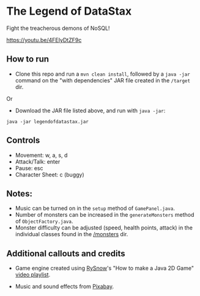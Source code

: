 # The Legend of DataStax

Fight the treacherous demons of NoSQL!

https://youtu.be/4FEIyDtZF9c

## How to run
 - Clone this repo and run a `mvn clean install`, followed by a `java -jar` command on the "with dependencies" JAR file created in the `/target` dir.

 Or

 - Download the JAR file listed above, and run with `java -jar`:

```
java -jar legendofdatastax.jar
```

## Controls
 - Movement: w, a, s, d
 - Attack/Talk: enter
 - Pause: esc
 - Character Sheet: c (buggy)

## Notes:
 - Music can be turned on in the `setup` method of `GamePanel.java`.
 - Number of monsters can be increased in the `generateMonsters` method of `ObjectFactory.java`.
 - Monster difficulty can be adjusted (speed, health points, attack) in the individual classes found in the [/monsters](https://github.com/aar0np/LegendOfDataStax/tree/main/src/main/java/monster) dir.

## Additional callouts and credits

 - Game engine created using [RySnow](https://www.youtube.com/@RyiSnow)'s "How to make a Java 2D Game" [video playlist](https://www.youtube.com/playlist?list=PL_QPQmz5C6WUF-pOQDsbsKbaBZqXj4qSq).

 - Music and sound effects from [Pixabay](https://pixabay.com/sound-effects/search/8-bit/?manual_search=1&order=None).
